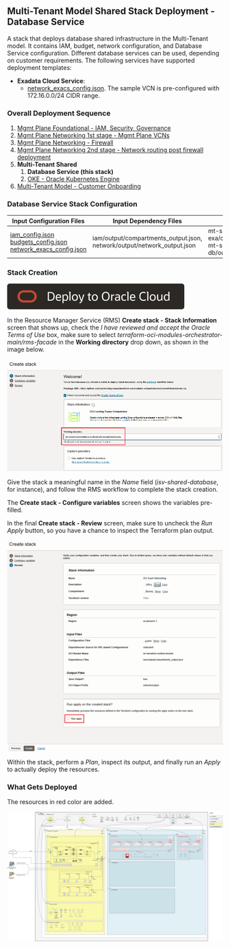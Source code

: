 ## Multi-Tenant Model Shared Stack Deployment - Database Service

A stack that deploys database shared infrastructure in the Multi-Tenant model. It contains IAM, budget, network configuration, and Database Service configuration. Different database services can be used, depending on customer requirements. The following services have supported deployment templates:

- **Exadata Cloud Service**: 
    - [network_exacs_config.json](../mt/shared/db/network_exacs_config.json). The sample VCN is pre-configured with 172.16.0.0/24 CIDR range.

### Overall Deployment Sequence

1. [Mgmt Plane Foundational - IAM, Security, Governance](./MPLANE-FOUNDATIONAL.md)
2. [Mgmt Plane Networking 1st stage - Mgmt Plane VCNs](./MPLANE-NETWORKING.md#stage1)
3. [Mgmt Plane Networking - Firewall](./MPLANE-FIREWALL.md)
4. [Mgmt Plane Networking 2nd stage - Network routing post firewall deployment](./MPLANE-NETWORKING.md#stage2)
5. **Multi-Tenant Shared**
    1. **Database Service (this stack)**
    2. [OKE - Oracle Kubernetes Engine](./MT-SHARED-OKE.md)
6. [Multi-Tenant Model - Customer Onboarding](./MT-CUSTOMER-ONBOARDING.md)

### Database Service Stack Configuration

Input Configuration Files | Input Dependency Files | Generated Output
--------------------------|------------------------|------------------
[iam_config.json](../mt/shared/db/iam_config.json) <br> [budgets_config.json](../mt/shared/db/budgets_config.json) <br> [network_exacs_config.json](../mt/shared/db/network_exacs_config.json) | iam/output/compartments_output.json, network/output/network_output.json | mt-shared-exa/output/compartments_output.json, mt-shared-db/output/network_output.json

### Stack Creation

[![Deploy_To_OCI](../../design/images/DeployToOCI.svg)](https://cloud.oracle.com/resourcemanager/stacks/create?zipUrl=https://github.com/oci-landing-zones/terraform-oci-modules-orchestrator/archive/refs/heads/main.zip&zipUrlVariables={"input_config_files_urls":"https://raw.githubusercontent.com/oci-landing-zones/oci-landing-zone-operating-entities/refs/heads/multi-tenant-pattern/blueprints/multi-oe/service-providers/runtime/mt/shared/db/iam_config.json,https://raw.githubusercontent.com/oci-landing-zones/oci-landing-zone-operating-entities/refs/heads/multi-tenant-pattern/blueprints/multi-oe/service-providers/runtime/mt/shared/db/budgets_config.json,https://raw.githubusercontent.com/oci-landing-zones/oci-landing-zone-operating-entities/refs/heads/multi-tenant-pattern/blueprints/multi-oe/service-providers/runtime/mt/shared/db/network_exacs_config.json","url_dependency_source_oci_bucket":"isv-terraform-runtime-bucket","url_dependency_source":"ocibucket","url_dependency_source_oci_objects":"iam/output/compartments_output.json,network/output/network_output.json","save_output":true,"oci_object_prefix":"mt-shared-db/output"})

In the Resource Manager Service (RMS) **Create stack - Stack Information** screen that shows up, check the *I have reviewed and accept the Oracle Terms of Use* box, make sure to select *terraform-oci-modules-orchestrator-main/rms-facade* in the **Working directory** drop down, as shown in the image below. 

![Working_directory](../../design/images/orchestrator-working-dir.png)

Give the stack a meaningful name in the *Name* field (*isv-shared-database*, for instance), and follow the RMS workflow to complete the stack creation. 

The **Create stack - Configure variables** screen shows the variables pre-filled.

In the final **Create stack - Review** screen, make sure to uncheck the *Run Apply* button, so you have a chance to inspect the Terraform plan output.

![Run_Apply_Disabled](../../design/images/orchestrator-run-apply-disabled.png)

Within the stack, perform a *Plan*, inspect its output, and finally run an *Apply* to actually deploy the resources.

### What Gets Deployed

The resources in red color are added.

![shared-mt](../../design/images/shared-mt.png)
